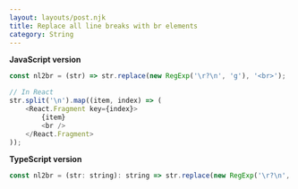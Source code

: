 ```yaml
---
layout: layouts/post.njk
title: Replace all line breaks with br elements
category: String
---
```


**JavaScript version**

```js
const nl2br = (str) => str.replace(new RegExp('\r?\n', 'g'), '<br>');

// In React
str.split('\n').map((item, index) => (
    <React.Fragment key={index}>
        {item}
        <br />
    </React.Fragment>
));
```

**TypeScript version**

```js
const nl2br = (str: string): string => str.replace(new RegExp('\r?\n', 'g'), '<br>');
```
